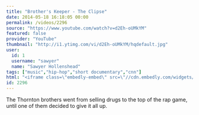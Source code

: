 ```yaml
---
title: "Brother's Keeper - The Clipse"
date: 2014-05-18 16:18:05 00:00
permalink: /videos/2296
source: "https://www.youtube.com/watch?v=d2Eh-oUMkYM"
featured: false
provider: "YouTube"
thumbnail: "http://i1.ytimg.com/vi/d2Eh-oUMkYM/hqdefault.jpg"
user:
  id: 1
  username: "sawyer"
  name: "Sawyer Hollenshead"
tags: ["music","hip-hop","short documentary","cnn"]
html: "<iframe class=\"embedly-embed\" src=\"//cdn.embedly.com/widgets/media.html?src=http%3A%2F%2Fwww.youtube.com%2Fembed%2Fd2Eh-oUMkYM%3Fwmode%3Dtransparent%26feature%3Doembed&wmode=transparent&url=http%3A%2F%2Fwww.youtube.com%2Fwatch%3Fv%3Dd2Eh-oUMkYM&image=http%3A%2F%2Fi1.ytimg.com%2Fvi%2Fd2Eh-oUMkYM%2Fhqdefault.jpg&key=daaebf4d9cdd46779200162d0ca86e20&type=text%2Fhtml&schema=youtube\" width=\"854\" height=\"480\" scrolling=\"no\" frameborder=\"0\" allowfullscreen></iframe>"
id: 2296
---
```


The Thornton brothers went from selling drugs to the top of the rap game, until one of them decided to give it all up.